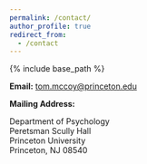 ```yaml
---
permalink: /contact/
author_profile: true
redirect_from:
  - /contact
---
```


{% include base_path %}

**Email:** [tom.mccoy@princeton.edu](mailto:tom.mccoy@princeton.edu)

**Mailing Address:**

Department of Psychology  
Peretsman Scully Hall  
Princeton University    
Princeton, NJ 08540  

